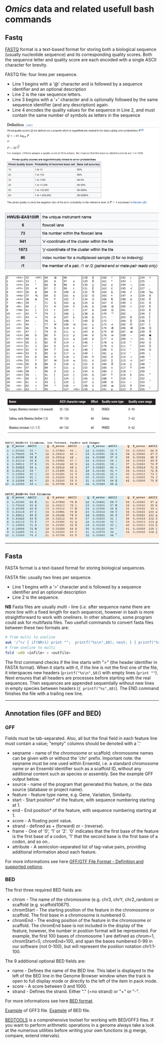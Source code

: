 # *Omics* data and related usefull bash commands

## Fastq

[FASTQ](./fastq.pptx) format is a text-based format for storing both a biological sequence (usually nucleotide sequence) and its corresponding quality scores. Both the sequence letter and quality score are each encoded with a single ASCII character for brevity.

FASTQ file: four lines per sequence.

* Line 1 begins with a '@' character and is followed by a sequence identifier and an optional description
* Line 2 is the raw sequence letters.
* Line 3 begins with a '+' character and is optionally followed by the same sequence identifier (and any description) again.
* Line 4 encodes the quality values for the sequence in Line 2, and must contain the same number of symbols as letters in the sequence

![Phred score](../99_Figures/Screenshot_2022-03-04%20Phred%20quality%20score%20-%20Wikipedia.png)

![header](../99_Figures/illumina_seq_id.png)

![ascii](../99_Figures/ascii_2.png)

![ascii_2](../99_Figures/ascii.png)

![ascii_3](../99_Figures/ascii33.gif)

---

## Fasta

FASTA format is a text-based format for storing biological sequences.

FASTA file: usually two lines per sequence.

* Line 1 begins with a '>' character and is followed by a sequence identifier and an optional description
* Line 2 is the sequence.

**NB** Fasta files are usually multi - line (*i.e.* after sequence name there are more line with a fixed length for each sequence), however in bash is more straightforward to work with oneliners. In other situations, some program could ask for multifasta files. Two usefull commands to convert fasta files between these two formats are:

```bash
# from multi to oneline
awk '/^>/ { if(NR>1) print "";  printf("%s\n",$0); next; } { printf("%s",$0);}  END {printf("\n");}' < infile.fa > outfile.fa
# from oneline to multi
fold -w80 <infile> > <outfile>
```

The first command checks if the line starts with ">" (the header identifier in FASTA format). When it starts with it, if the line is not the first one of the file, it interspaces new headers (`printf("%s\n",$0)`) with empty lines (`print ""`). Next ensures that all headers are processes before starting with the real sequences. Then sequences are appended sequentially without new lines in empty species between headers (`{ printf("%s",$0)`). The END command finishes the file with a trailing new line.

---

## Annotation files (GFF and BED)

### GFF

Fields must be tab-separated. Also, all but the final field in each feature line must contain a value; "empty" columns should be denoted with a '.'

* seqname - name of the chromosome or scaffold; chromosome names can be given with or without the 'chr' prefix. Important note: the seqname must be one used within Ensembl, i.e. a standard chromosome name or an Ensembl identifier such as a scaffold ID, without any additional content such as species or assembly. See the example GFF output below.  
* source - name of the program that generated this feature, or the data source (database or project name).  
* feature - feature type name, e.g. Gene, Variation, Similarity.  
* start - Start position* of the feature, with sequence numbering starting at 1.  
* end - End position* of the feature, with sequence numbering starting at 1.  
* score - A floating point value.  
* strand - defined as + (forward) or - (reverse).  
* frame - One of '0', '1' or '2'. '0' indicates that the first base of the feature is the first base of a codon, '1' that the second base is the first base of a codon, and so on..  
* attribute - A semicolon-separated list of tag-value pairs, providing additional information about each feature.  

For more informations see here [GFF/GTF File Format - Definition and supported options](https://www.ensembl.org/info/website/upload/gff.html).  

### BED

The first three required BED fields are:

* chrom - The name of the chromosome (e.g. chr3, chrY, chr2_random) or scaffold (e.g. scaffold10671).  
* chromStart - The starting position of the feature in the chromosome or scaffold. The first base in a chromosome is numbered 0.  
* chromEnd - The ending position of the feature in the chromosome or scaffold. The chromEnd base is not included in the display of the feature, however, the number in position format will be represented. For example, the first 100 bases of chromosome 1 are defined as chrom=1, chromStart=0, chromEnd=100, and span the bases numbered 0-99 in our software (not 0-100), but will represent the position notation chr1:1-100.  

The 9 additional optional BED fields are:

* name - Defines the name of the BED line. This label is displayed to the left of the BED line in the Genome Browser window when the track is open to full display mode or directly to the left of the item in pack mode.  
* score - A score between 0 and 1000.  
* strand - Defines the strand. Either "." (=no strand) or "+" or "-".  

For more informations see here [BED format](http://genome.ucsc.edu/FAQ/FAQformat#format1).  

[Example](./Data/GCF_902806645.1_cgigas_uk_roslin_v1_genomic.gff) of GFF3 file. [Example](./Data/Cgig_Genes.bed) of BED file.

[BEDTOOLS](https://bedtools.readthedocs.io/en/latest/) is a comprehensive toolset for working with BED/GFF3 files. If you want to perform arithmetic operations in a genome always take a look at the numerous utilities before writing your own functions (e.g merge, compare, extend intervals).  
